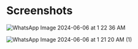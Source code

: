 # Screenshots

![WhatsApp Image 2024-06-06 at 1 22 36 AM](https://github.com/mibad862/rocki_poin_app/assets/121400756/86599783-20fc-4fb1-a7c6-a9efdc23b06e)

![WhatsApp Image 2024-06-06 at 1 21 20 AM (1)](https://github.com/mibad862/rocki_poin_app/assets/121400756/4f28abf0-86e7-4cf3-b442-6cd782b0923b)



